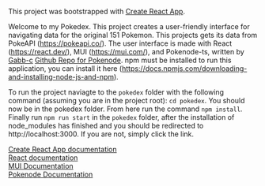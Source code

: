 This project was bootstrapped with [Create React App](https://github.com/facebook/create-react-app).

Welcome to my Pokedex. This project creates a user-friendly interface for navigating data for the original 151 Pokemon.
This projects gets its data from PokeAPI (https://pokeapi.co/). The user interface is made with React 
(https://react.dev/), MUI (https://mui.com/), and Pokenode-ts, written by [Gabb-c](https://github.com/Gabb-c) 
[Github Repo for Pokenode](https://github.com/Gabb-c/pokenode-ts). npm must be installed to run this application, you
can install it here (https://docs.npmjs.com/downloading-and-installing-node-js-and-npm).

To run the project naviagte to the `pokedex` folder with the following command (assuming you are in the project root):
`cd pokedex`. You should now be in the pokedex folder. From here run the command `npm install`.
Finally run `npm run start` in the `pokedex` folder, after the installation of node_modules has finished and you should
be redirected to http://localhost:3000. If you are not, simply click the link. 


[Create React App documentation](https://facebook.github.io/create-react-app/docs/getting-started)\
[React documentation](https://reactjs.org/)\
[MUI Documentation](https://mui.com/)\
[Pokenode Documentation]((https://pokenode-ts.vercel.app/))
